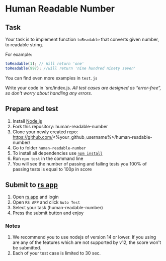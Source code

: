 # Human Readable Number

## Task
Your task is to implement function `toReadable` that converts given number, to readable string.

For example:

```js
toReadable(1); // Will return 'one'
toReadable(997); //will return 'nine hundred ninety seven'
```

You can find even more examples in `test.js`

Write your code in `src/index.js.
*All test cases are designed as “error-free”, so don't worry about handling any errors.*

## Prepare and test
1. Install [Node.js](https://nodejs.org/en/download/)   
2. Fork this repository: human-readable-number
3. Clone your newly created repo: https://github.com/<%your_github_username%>/human-readable-number/  
4. Go to folder `human-readable-number`  
5. To install all dependencies use [`npm install`](https://docs.npmjs.com/cli/install)  
6. Run `npm test` in the command line  
7. You will see the number of passing and failing tests you 100% of passing tests is equal to 100p in score  

## Submit to [rs app](https://app.rs.school)
1. Open [rs app](https://app.rs.school) and login
2. Open `RS APP` and click `Auto Test`
3. Select your task (human-readable-number)
4. Press the submit button and enjoy

### Notes
1. We recommend you to use nodejs of version 14 or lower. If you using are any of the features which are not supported by v12, the score won't be submitted.
2. Each of your test case is limited to 30 sec.
